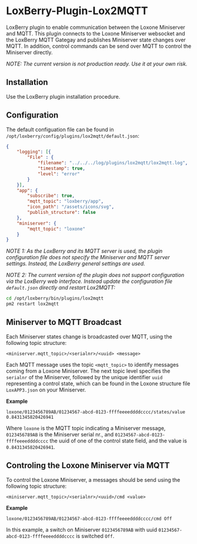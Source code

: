 # LoxBerry-Plugin-Lox2MQTT

LoxBerry plugin to enable communication between the Loxone Miniserver and MQTT. This plugin connects to the Loxone Miniserver websocket and the LoxBerry MQTT Gategay and publishes Miniserver state changes over MQTT. In addition, control commands can be send over MQTT to control the Miniserver directly.

*NOTE: The current version is not production ready. Use it at your own risk.*

## Installation

Use the LoxBerry plugin installation procedure.

## Configuration

The default configuation file can be found in `/opt/loxberry/config/plugins/lox2mqtt/default.json`:

```json
{
    "logging": [{
        "File" : {
            "filename": "../../../log/plugins/lox2mqtt/lox2mqtt.log",
            "timestamp": true,
            "level": "error"
        }
    }],
    "app": {
        "subscribe": true,
        "mqtt_topic": "loxberry/app",
        "icon_path": "/assets/icons/svg",
        "publish_structure": false
    },
    "miniserver": {
        "mqtt_topic": "loxone"
    }
}
```

*NOTE 1: As the LoxBerry and its MQTT server is used, the plugin configuration file does not specify the Miniserver and MQTT server settings. Instead, the LoxBerry general settings are used.*

*NOTE 2: The current version of the plugin does not support configuration via the LoxBerry web interface. Instead update the configuration file `default.json` directly and restart Lox2MQTT:*

```bash
cd /opt/loxberry/bin/plugins/lox2mqtt
pm2 restart lox2mqtt
```

## Miniserver to MQTT Broadcast

Each Miniserver states change is broadcasted over MQTT, using the following topic structure:

```
<miniserver.mqtt_topic>/<serialnr>/<uuid> <message>
```

Each MQTT message uses the topic `<mqtt_topic>` to identify messages coming from a Loxone Miniserver. The next topic level specifies the `serialnr` of the Miniserver, followed by the unique identifier `uuid` representing a control state, which can be found in the Loxone structure file `LoxAPP3.json` on your Miniserver.

**Example**

```
loxone/0123456789AB/01234567-abcd-0123-ffffeeeeddddcccc/states/value 0.8431345820426941
```

Where `loxone` is the MQTT topic indicating a Miniserver message, `0123456789AB` is the Miniserver serial nr., and `01234567-abcd-0123-ffffeeeeddddcccc` the uuid of one of the control state field, and the value is `0.8431345820426941`.

## Controling the Loxone Miniserver via MQTT

To control the Loxone Miniserver, a messages should be send using the following topic structure:

```
<miniserver.mqtt_topic>/<serialnr>/<uuid>/cmd <value>
```

**Example**

```
loxone/0123456789AB/01234567-abcd-0123-ffffeeeeddddcccc/cmd Off
```

In this example, a switch on Miniserver `0123456789AB` with uuid `01234567-abcd-0123-ffffeeeeddddcccc` is switched `Off`.
